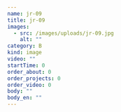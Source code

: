 ```yaml
---
name: jr-09
title: jr-09
images:
  - src: /images/uploads/jr-09.jpg
    alt: ""
category: B
kind: image
video: ""
startTime: 0
order_about: 0
order_projects: 0
order_video: 0
body: ""
body_en: ""
---
```

